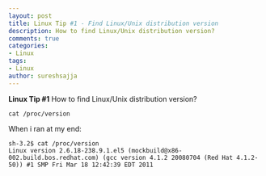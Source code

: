 ```yaml
---
layout: post
title: Linux Tip #1 - Find Linux/Unix distribution version
description: How to find Linux/Unix distribution version?
comments: true
categories:
- Linux
tags:
- Linux
author: sureshsajja
---
```


**Linux Tip #1**
How to find Linux/Unix distribution version?

`cat /proc/version`

When i ran at my end:

```  
sh-3.2$ cat /proc/version
Linux version 2.6.18-238.9.1.el5 (mockbuild@x86-002.build.bos.redhat.com) (gcc version 4.1.2 20080704 (Red Hat 4.1.2-50)) #1 SMP Fri Mar 18 12:42:39 EDT 2011
```